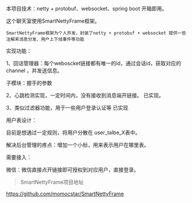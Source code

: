 本项目技术：netty + protobuf、websocket、spring boot 开箱即用。

这个聊天室使用SmartNettyFrame框架。

```
SmartNettyFrame框架为个人开发，封装了netty + protobuf + websocket 提供一些注解来消息分发、用户上下线事件等功能
```

实现功能：

1、回话管理器：每个weboscket链接都有唯一的id，通过会话id，获取对应的channel ，并发送信息。

子模块：握手的参数

2、心跳检测实现，一定时间内，没有接收到消息端开链接。 已实现。

3、类似过滤器功能，用于一些用户登录认证等 已实现


用户表设计：

目前是想通过一定规则，将用户分散在  user_talbe_X表中。

解决后台管理的疼点：增加一个小标，用来表示用户在哪里表。

需要接入：

微信：微信直接点开链接即可授权到对应用户，直接登录。



>  SmartNettyFrame项目地址

https://github.com/momocstar/SmartNettyFrame
